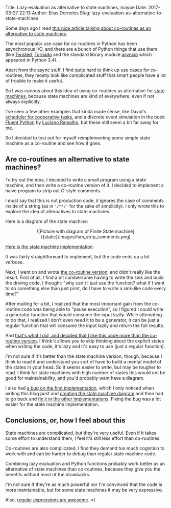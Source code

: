 Title: Lazy evaluation as alternative to state machines, maybe
Date: 2017-03-27 22:13
Author: Elias Dorneles
Slug: lazy-evaluation-as-alternative-to-state-machines

Some days ago I read [this nice article talking about co-routines as an
alternative to state
machines](http://eli.thegreenplace.net/2009/08/29/co-routines-as-an-alternative-to-state-machines).

The most popular use case for co-routines in Python has been asynchronous I/O,
and there are a bunch of Python things that use them (like
[Twisted](https://twistedmatrix.com), [Tornado](http://www.tornadoweb.org) and
the standard library module
[asyncio](https://docs.python.org/3/library/asyncio.html) which appeared in
Python 3.4).

Apart from the async stuff, I find quite hard to think up use cases for
co-routines, they mostly look like complicated stuff that smart people have a
lot of trouble to make it useful.

So I was curious about this idea of using co-routines as alternative for [state
machines](https://en.wikipedia.org/wiki/Finite-state_machine), because state
machines are kind of everywhere, even if not always explicitly.

I've seen a few other examples that kinda made sense, like David's [scheduler
for cooperative tasks](http://www.dabeaz.com/coroutines/pyos8.py), and a
discrete event simulation in the book [Fluent
Python](http://shop.oreilly.com/product/0636920032519.do) by [Luciano
Ramalho](https://twitter.com/ramalhoorg), but these still seem a bit far away
for me.

So I decided to test out for myself reimplementing some simple state
machine as a co-routine and see how it goes.

## Are co-routines an alternative to state machines?

To try out the idea, I decided to write a small program using a state machine,
and then write a co-routine version of it. I decided to implement a naive
program to strip out C-style comments.

I must say that this is not production code, it ignores the case of comments
inside of a string (as in `'/**/'` for the sake of simplicity). I only wrote
this to explore the idea of alternatives to state machines.

Here is a diagram of the state machine:

<center>
![Picture with diagram of Finite State machine]({static}/images/fsm_strip_comments.png)
</center>

[Here is the state machine implementation](https://github.com/eliasdorneles/lazy-eval-gt-state-machines/blob/master/001_state_machine.py).

It was fairly straightforward to implement, but the code ends up a bit verbose.

Next, I went on and wrote [the co-routine version](https://github.com/eliasdorneles/lazy-eval-gt-state-machines/blob/master/002_coroutine.py), and didn't really like the result.
First of all, I find a bit cumbersome having to write the sink and build the driving code,
I thought: "why can't I just use the function? what if I want to do something
else than just print, do I have to write a sink-like code every time?"

After mulling for a bit, I realized that the most important gain from the
co-routine code was being able to "pause execution", so I figured I could write
a generator function that would consume the input lazily. While attempting
to do that, I realized I don't even need it to be a generator, it can
be just a regular function that will consume the input lazily and
return the full results.

And [that's what I did, and decided that I like this code more than the co-routine version](https://github.com/eliasdorneles/lazy-eval-gt-state-machines/blob/master/004_imperative_final.py).
I think it allows you to skip thinking about the explicit states when writing
the code, it's lazy and it's easy to use (just a regular function).

I'm not sure if it's better than the state machine version, though,
because I think to read it and understand you sort of have to build a
mental model of the states in your head. So it seems easier to write,
but may be tougher to read.
I think for state machines with high number of states this would not be
good for maintainability, and you'd probably want have a diagram.

I also had [a bug on the first
implementation](https://github.com/eliasdorneles/lazy-eval-gt-state-machines/commit/458fb7e124dff3bb06a9f61b62453507ad0c3d75),
which I only noticed when writing this blog post and [creating the state
machine
diagram](https://github.com/eliasdorneles/lazy-eval-gt-state-machines/blob/master/diagram.dot)
and then had to go back and [fix it in the other implementations](https://github.com/eliasdorneles/lazy-eval-gt-state-machines/commit/0bb8092a7d7b80aae34ef95af1334657ffd04ff5).
Fixing the bug was a lot easier for the state machine implementation.


## Conclusions, or, how I feel about this

State machines are complicated, but they're very useful. Even if it takes some
effort to understand them, I feel it's still less effort than co-routines.

Co-routines are also complicated, I find they demand too much cognition
to work with and can be harder to debug than regular state machine code.

Combining lazy evaluation and Python functions probably work better as an
alternative of state machines than co-routines, because they give you the
benefits without most of the drawbacks.

I'm not sure if they're as much powerful nor I'm convinced that the code is
more maintainable, but for some state machines it may be very expressive.

Also, [regular expressions are awesome](https://github.com/eliasdorneles/lazy-eval-gt-state-machines/blob/master/005_pro.py). =)
